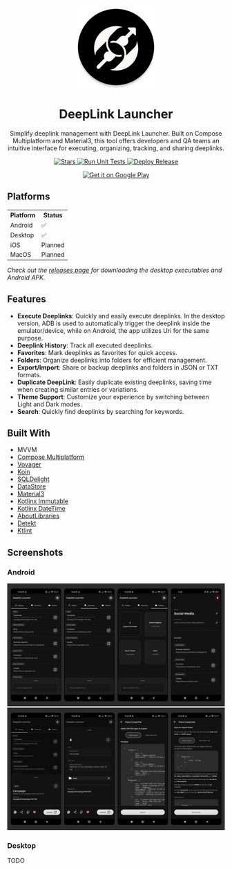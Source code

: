 <p align="center">
  <img src="androidApp/src/main/res/mipmap-xxxhdpi/ic_launcher_round.webp" alt="DeepLink Launcher Logo" />
</p>

<h1 align="center">DeepLink Launcher</h1>

<p align="center">
  Simplify deeplink management with DeepLink Launcher. Built on Compose Multiplatform and Material3, this tool offers developers and QA teams an intuitive interface for executing, organizing, tracking, and sharing deeplinks.
</p>

<p align="center">
  <a href="https://github.com/FelipeKoga/deeplink-launcher/stargazers">
    <img src="https://img.shields.io/github/stars/FelipeKoga/deeplink-launcher" alt="Stars" />
  </a>
  <a href="https://github.com/FelipeKoga/deeplink-launcher/actions/workflows/run-tests.yml">
    <img src="https://github.com/FelipeKoga/deeplink-launcher/actions/workflows/run-tests.yml/badge.svg" alt="Run Unit Tests" />
  </a>
  <a href="https://github.com/FelipeKoga/deeplink-launcher/actions/workflows/deploy-release.yml">
    <img src="https://github.com/FelipeKoga/deeplink-launcher/actions/workflows/deploy-release.yml/badge.svg" alt="Deploy Release" />
  </a>
</p>

<p align="center">
  <a href='https://play.google.com/store/apps/details?id=dev.koga.deeplinklauncher.android'><img alt='Get it on Google Play' src='https://play.google.com/intl/en_us/badges/images/generic/en_badge_web_generic.png' width=200/></a>
</p>


## Platforms

<div>
  <table>
    <tr>
      <th>Platform</th>
      <th>Status</th>
    </tr>
    <tr>
      <td>Android</td>
      <td>✅</td>
    </tr>
    <tr>
      <td>Desktop</td>
      <td>✅</td>
    </tr>
    <tr>
      <td>iOS</td>
      <td>Planned</td>
    </tr>
    <tr>
      <td>MacOS</td>
      <td>Planned</td>
    </tr>
  </table>

  <i>Check out the <a href="https://github.com/FelipeKoga/deeplink-launcher/releases">releases page</a> for downloading the desktop executables and Android APK.</i>
</div>

## Features
- **Execute Deeplinks**: Quickly and easily execute deeplinks. In the desktop version, ADB is used to automatically trigger the deeplink inside the emulator/device, while on Android, the app utilizes Uri for the same purpose.
- **Deeplink History**: Track all executed deeplinks.
- **Favorites**: Mark deeplinks as favorites for quick access.
- **Folders**: Organize deeplinks into folders for efficient management.
- **Export/Import**: Share or backup deeplinks and folders in JSON or TXT formats.
- **Duplicate DeepLink**: Easily duplicate existing deeplinks, saving time when creating similar entries or variations.
- **Theme Support**: Customize your experience by switching between Light and Dark modes.
- **Search**: Quickly find deeplinks by searching for keywords.

## Built With
- MVVM
- [Compose Multiplatform](https://github.com/JetBrains/compose-jb)
- [Voyager](https://github.com/adrielcafe/voyager)
- [Koin](https://insert-koin.io/)
- [SQLDelight](https://cashapp.github.io/sqldelight/)
- [DataStore](https://developer.android.com/jetpack/androidx/releases/datastore)
- [Material3](https://m3.material.io/)
- [Kotlinx Immutable](https://github.com/Kotlin/kotlinx.collections.immutable)
- [Kotlinx DateTime](https://github.com/Kotlin/kotlinx-datetime)
- [AboutLibraries](https://github.com/mikepenz/AboutLibraries)
- [Detekt](https://github.com/detekt/detekt)
- [Ktlint](https://github.com/pinterest/ktlint)

## Screenshots

### Android
![Screenshot 1](screenshots/deeplink_launcher_1.png)
![Screenshot 2](screenshots/deeplink_launcher_2.png)

### Desktop
TODO
